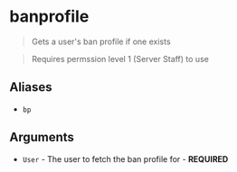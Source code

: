 # banprofile
> Gets a user's ban profile if one exists

> Requires permssion level 1 (Server Staff) to use

## Aliases
- `bp`

## Arguments
- `User` - The user to fetch the ban profile for - **REQUIRED**